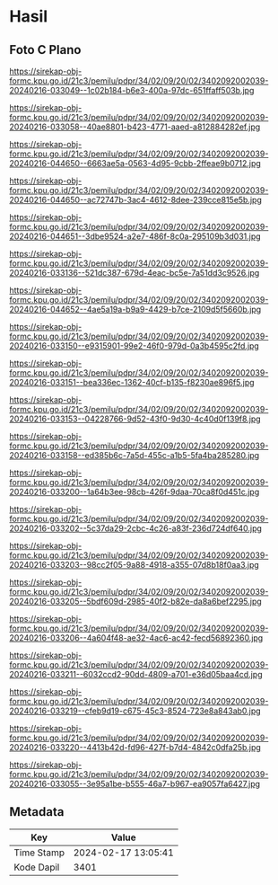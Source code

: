 # Hasil

## Foto C Plano

https://sirekap-obj-formc.kpu.go.id/21c3/pemilu/pdpr/34/02/09/20/02/3402092002039-20240216-033049--1c02b184-b6e3-400a-97dc-651ffaff503b.jpg

https://sirekap-obj-formc.kpu.go.id/21c3/pemilu/pdpr/34/02/09/20/02/3402092002039-20240216-033058--40ae8801-b423-4771-aaed-a812884282ef.jpg

https://sirekap-obj-formc.kpu.go.id/21c3/pemilu/pdpr/34/02/09/20/02/3402092002039-20240216-044650--6663ae5a-0563-4d95-9cbb-2ffeae9b0712.jpg

https://sirekap-obj-formc.kpu.go.id/21c3/pemilu/pdpr/34/02/09/20/02/3402092002039-20240216-044650--ac72747b-3ac4-4612-8dee-239cce815e5b.jpg

https://sirekap-obj-formc.kpu.go.id/21c3/pemilu/pdpr/34/02/09/20/02/3402092002039-20240216-044651--3dbe9524-a2e7-486f-8c0a-295109b3d031.jpg

https://sirekap-obj-formc.kpu.go.id/21c3/pemilu/pdpr/34/02/09/20/02/3402092002039-20240216-033136--521dc387-679d-4eac-bc5e-7a51dd3c9526.jpg

https://sirekap-obj-formc.kpu.go.id/21c3/pemilu/pdpr/34/02/09/20/02/3402092002039-20240216-044652--4ae5a19a-b9a9-4429-b7ce-2109d5f5660b.jpg

https://sirekap-obj-formc.kpu.go.id/21c3/pemilu/pdpr/34/02/09/20/02/3402092002039-20240216-033150--e9315901-99e2-46f0-979d-0a3b4595c2fd.jpg

https://sirekap-obj-formc.kpu.go.id/21c3/pemilu/pdpr/34/02/09/20/02/3402092002039-20240216-033151--bea336ec-1362-40cf-b135-f8230ae896f5.jpg

https://sirekap-obj-formc.kpu.go.id/21c3/pemilu/pdpr/34/02/09/20/02/3402092002039-20240216-033153--04228766-9d52-43f0-9d30-4c40d0f139f8.jpg

https://sirekap-obj-formc.kpu.go.id/21c3/pemilu/pdpr/34/02/09/20/02/3402092002039-20240216-033158--ed385b6c-7a5d-455c-a1b5-5fa4ba285280.jpg

https://sirekap-obj-formc.kpu.go.id/21c3/pemilu/pdpr/34/02/09/20/02/3402092002039-20240216-033200--1a64b3ee-98cb-426f-9daa-70ca8f0d451c.jpg

https://sirekap-obj-formc.kpu.go.id/21c3/pemilu/pdpr/34/02/09/20/02/3402092002039-20240216-033202--5c37da29-2cbc-4c26-a83f-236d724df640.jpg

https://sirekap-obj-formc.kpu.go.id/21c3/pemilu/pdpr/34/02/09/20/02/3402092002039-20240216-033203--98cc2f05-9a88-4918-a355-07d8b18f0aa3.jpg

https://sirekap-obj-formc.kpu.go.id/21c3/pemilu/pdpr/34/02/09/20/02/3402092002039-20240216-033205--5bdf609d-2985-40f2-b82e-da8a6bef2295.jpg

https://sirekap-obj-formc.kpu.go.id/21c3/pemilu/pdpr/34/02/09/20/02/3402092002039-20240216-033206--4a604f48-ae32-4ac6-ac42-fecd56892360.jpg

https://sirekap-obj-formc.kpu.go.id/21c3/pemilu/pdpr/34/02/09/20/02/3402092002039-20240216-033211--6032ccd2-90dd-4809-a701-e36d05baa4cd.jpg

https://sirekap-obj-formc.kpu.go.id/21c3/pemilu/pdpr/34/02/09/20/02/3402092002039-20240216-033219--cfeb9d19-c675-45c3-8524-723e8a843ab0.jpg

https://sirekap-obj-formc.kpu.go.id/21c3/pemilu/pdpr/34/02/09/20/02/3402092002039-20240216-033220--4413b42d-fd96-427f-b7d4-4842c0dfa25b.jpg

https://sirekap-obj-formc.kpu.go.id/21c3/pemilu/pdpr/34/02/09/20/02/3402092002039-20240216-033055--3e95a1be-b555-46a7-b967-ea9057fa6427.jpg


## Metadata

| Key        | Value               |
| ---------- | ------------------- |
| Time Stamp | 2024-02-17 13:05:41 |
| Kode Dapil | 3401                |



